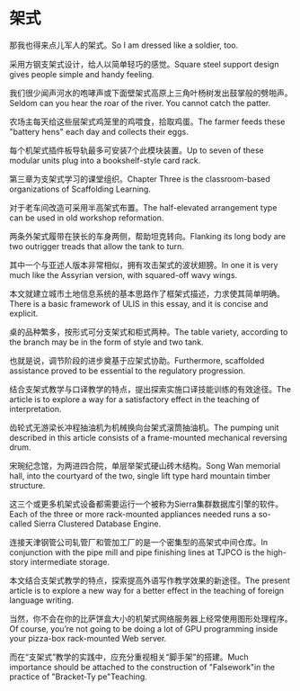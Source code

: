 # 架式

<p><span class="chinese">那我也得来点儿军人的架式。</span><span class="english">So I am dressed like a soldier, too.</span></p>

<p><span class="chinese">采用方钢支架式设计，给人以简单轻巧的感觉。</span><span class="english">Square steel support design gives people simple and handy feeling.</span></p>

<p><span class="chinese">我们很少闻声河水的咆哮声或下面壁架式高原上三角叶杨树发出鼓掌般的劈啪声。</span><span class="english">Seldom can you hear the roar of the river. You cannot catch the patter.</span></p>

<p><span class="chinese">农场主每天给这些层架式鸡笼里的鸡喂食，拾取鸡蛋。</span><span class="english">The farmer feeds these "battery hens" each day and collects their eggs.</span></p>

<p><span class="chinese">每个机架式插件板导轨最多可安装7个此模块装置。</span><span class="english">Up to seven of these modular units plug into a bookshelf-style card rack.</span></p>

<p><span class="chinese">第三章为支架式学习的课堂组织。</span><span class="english">Chapter Three is the classroom-based organizations of Scaffolding Learning.</span></p>

<p><span class="chinese">对于老车间改造可采用半高架式布置。</span><span class="english">The half-elevated arrangement type can be used in old workshop reformation.</span></p>

<p><span class="chinese">两条外架式履带在狭长的车身两侧，帮助坦克转向。</span><span class="english">Flanking its long body are two outrigger treads that allow the tank to turn.</span></p>

<p><span class="chinese">其中一个与亚述人版本非常相似，拥有攻击架式的波状翅膀。</span><span class="english">In one it is very much like the Assyrian version, with squared-off wavy wings.</span></p>

<p><span class="chinese">本文就建立城市土地信息系统的基本思路作了框架式描述，力求使其简单明确。</span><span class="english">There is a basic framework of ULIS in this essay, and it is concise and explicit.</span></p>

<p><span class="chinese">桌的品种繁多，按形式可分支架式和柜式两种。</span><span class="english">The table variety, according to the branch may be in the form of style and two tank.</span></p>

<p><span class="chinese">也就是说，调节阶段的进步奠基于应架式协助。</span><span class="english">Furthermore, scaffolded assistance proved to be essential to the regulatory progression.</span></p>

<p><span class="chinese">结合支架式教学与口译教学的特点，提出探索实施口译技能训练的有效途径。</span><span class="english">The article is to explore a way for a satisfactory effect in the teaching of interpretation.</span></p>

<p><span class="chinese">齿轮式无游梁长冲程抽油机为机械换向台架式滚筒抽油机。</span><span class="english">The pumping unit described in this article consists of a frame-mounted mechanical reversing drum.</span></p>

<p><span class="chinese">宋琬纪念馆，为两进四合院，单层举架式硬山砖木结构。</span><span class="english">Song Wan memorial hall, into the courtyard of the two, single lift type hard mountain timber structure.</span></p>

<p><span class="chinese">这三个或更多机架式设备都需要运行一个被称为Sierra集群数据库引擎的软件。</span><span class="english">Each of the three or more rack-mounted appliances needed runs a so-called Sierra Clustered Database Engine.</span></p>

<p><span class="chinese">连接天津钢管公司轧管厂和管加工厂的是一个密集型的高架式中间仓库。</span><span class="english">In conjunction with the pipe mill and pipe finishing lines at TJPCO is the high-story intermediate storage.</span></p>

<p><span class="chinese">本文结合支架式教学的特点，探索提高外语写作教学效果的新途径。</span><span class="english">The present article is to explore a new way for a better effect in the teaching of foreign language writing.</span></p>

<p><span class="chinese">当然，你不会在你的比萨饼盒大小的机架式网络服务器上经常使用图形处理程序。</span><span class="english">Of course, you’re not going to be doing a lot of GPU programming inside your pizza-box rack-mounted Web server.</span></p>

<p><span class="chinese">而在“支架式”教学的实践中，应充分重视相关“脚手架”的搭建。</span><span class="english">Much importance should be attached to the construction of "Falsework"in the practice of "Bracket-Ty pe"Teaching.</span></p>

